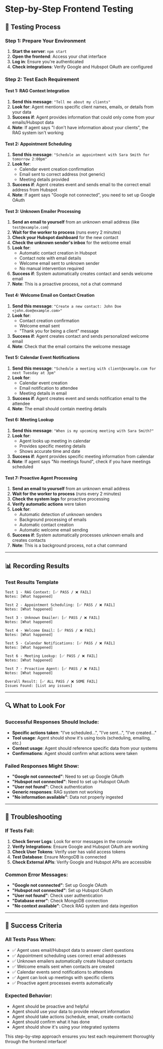 # Step-by-Step Frontend Testing

## 🎯 **Testing Process**

### **Step 1: Prepare Your Environment**
1. **Start the server**: `npm start`
2. **Open the frontend**: Access your chat interface
3. **Log in**: Ensure you're authenticated
4. **Check integrations**: Verify Google and Hubspot OAuth are configured

### **Step 2: Test Each Requirement**

#### **Test 1: RAG Context Integration**
1. **Send this message**: `"Tell me about my clients"`
2. **Look for**: Agent mentions specific client names, emails, or details from your data
3. **Success if**: Agent provides information that could only come from your emails/Hubspot data
4. **Note**: If agent says "I don't have information about your clients", the RAG system isn't working

#### **Test 2: Appointment Scheduling**
1. **Send this message**: `"Schedule an appointment with Sara Smith for tomorrow 2:00pm"`
2. **Look for**: 
   - Calendar event creation confirmation
   - Email sent to correct address (not generic)
   - Meeting details provided
3. **Success if**: Agent creates event and sends email to the correct email address from Hubspot
4. **Note**: If agent says "Google not connected", you need to set up Google OAuth

#### **Test 3: Unknown Emailer Processing**
1. **Send an email to yourself** from an unknown email address (like `test@example.com`)
2. **Wait for the worker to process** (runs every 2 minutes)
3. **Check your Hubspot dashboard** for the new contact
4. **Check the unknown sender's inbox** for the welcome email
5. **Look for**:
   - Automatic contact creation in Hubspot
   - Contact note with email details
   - Welcome email sent to unknown sender
   - No manual intervention required
6. **Success if**: System automatically creates contact and sends welcome email
7. **Note**: This is a proactive process, not a chat command

#### **Test 4: Welcome Email on Contact Creation**
1. **Send this message**: `"Create a new contact: John Doe <john.doe@example.com>"`
2. **Look for**:
   - Contact creation confirmation
   - Welcome email sent
   - "Thank you for being a client" message
3. **Success if**: Agent creates contact and sends personalized welcome email
4. **Note**: Check that the email contains the welcome message

#### **Test 5: Calendar Event Notifications**
1. **Send this message**: `"Schedule a meeting with client@example.com for next Tuesday at 3pm"`
2. **Look for**:
   - Calendar event creation
   - Email notification to attendee
   - Meeting details in email
3. **Success if**: Agent creates event and sends notification email to the attendee
4. **Note**: The email should contain meeting details

#### **Test 6: Meeting Lookup**
1. **Send this message**: `"When is my upcoming meeting with Sara Smith?"`
2. **Look for**:
   - Agent looks up meeting in calendar
   - Provides specific meeting details
   - Shows accurate time and date
3. **Success if**: Agent provides specific meeting information from calendar
4. **Note**: If agent says "No meetings found", check if you have meetings scheduled

#### **Test 7: Proactive Agent Processing**
1. **Send an email to yourself** from an unknown email address
2. **Wait for the worker to process** (runs every 2 minutes)
3. **Check the system logs** for proactive processing
4. **Verify automatic actions** were taken
5. **Look for**:
   - Automatic detection of unknown senders
   - Background processing of emails
   - Automatic contact creation
   - Automatic welcome email sending
6. **Success if**: System automatically processes unknown emails and creates contacts
7. **Note**: This is a background process, not a chat command

---

## 📊 **Recording Results**

### **Test Results Template**
```
Test 1 - RAG Context: [✅ PASS / ❌ FAIL]
Notes: [What happened]

Test 2 - Appointment Scheduling: [✅ PASS / ❌ FAIL]
Notes: [What happened]

Test 3 - Unknown Emailer: [✅ PASS / ❌ FAIL]
Notes: [What happened]

Test 4 - Welcome Email: [✅ PASS / ❌ FAIL]
Notes: [What happened]

Test 5 - Calendar Notifications: [✅ PASS / ❌ FAIL]
Notes: [What happened]

Test 6 - Meeting Lookup: [✅ PASS / ❌ FAIL]
Notes: [What happened]

Test 7 - Proactive Agent: [✅ PASS / ❌ FAIL]
Notes: [What happened]

Overall Result: [✅ ALL PASS / ❌ SOME FAIL]
Issues Found: [List any issues]
```

---

## 🔍 **What to Look For**

### **Successful Responses Should Include:**
- **Specific actions taken**: "I've scheduled...", "I've sent...", "I've created..."
- **Tool usage**: Agent should show it's using tools (scheduling, emailing, etc.)
- **Context usage**: Agent should reference specific data from your systems
- **Confirmations**: Agent should confirm what actions were taken

### **Failed Responses Might Show:**
- **"Google not connected"**: Need to set up Google OAuth
- **"Hubspot not connected"**: Need to set up Hubspot OAuth
- **"User not found"**: Check authentication
- **Generic responses**: RAG system not working
- **"No information available"**: Data not properly ingested

---

## 🚨 **Troubleshooting**

### **If Tests Fail:**

1. **Check Server Logs**: Look for error messages in the console
2. **Verify Integrations**: Ensure Google and Hubspot OAuth are working
3. **Check User Tokens**: Verify user has valid access tokens
4. **Test Database**: Ensure MongoDB is connected
5. **Check External APIs**: Verify Google and Hubspot APIs are accessible

### **Common Error Messages:**
- **"Google not connected"**: Set up Google OAuth
- **"Hubspot not connected"**: Set up Hubspot OAuth
- **"User not found"**: Check user authentication
- **"Database error"**: Check MongoDB connection
- **"No context available"**: Check RAG system and data ingestion

---

## 🎯 **Success Criteria**

### **All Tests Pass When:**
- ✅ Agent uses email/Hubspot data to answer client questions
- ✅ Appointment scheduling uses correct email addresses
- ✅ Unknown emailers automatically create Hubspot contacts
- ✅ Welcome emails sent when contacts are created
- ✅ Calendar events send notifications to attendees
- ✅ Agent can look up meetings with specific clients
- ✅ Proactive agent processes events automatically

### **Expected Behavior:**
- Agent should be proactive and helpful
- Agent should use your data to provide relevant information
- Agent should take actions (schedule, email, create contacts)
- Agent should confirm what it has done
- Agent should show it's using your integrated systems

This step-by-step approach ensures you test each requirement thoroughly through the frontend interface!
